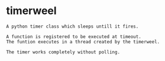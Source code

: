 # timerweel
    A python timer class which sleeps untill it fires.
    
    A function is registered to be executed at timeout.
    The funtion executes in a thread created by the timerweel.
    
    The timer works completely without polling.
